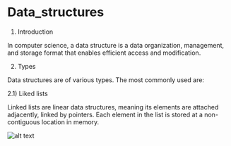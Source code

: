 # Data_structures

1) Introduction

In computer science, a data structure is a data organization, management, and storage format that enables efficient access and modification.

2) Types

Data structures are of various types. The most commonly used are:

2.1) Liked lists

Linked lists are linear data structures, meaning its elements are attached adjacently, linked by pointers. Each element in the list is stored at a non-contiguous location in memory.

![alt text](https://media.geeksforgeeks.org/wp-content/cdn-uploads/gq/2013/03/Linkedlist.png)

